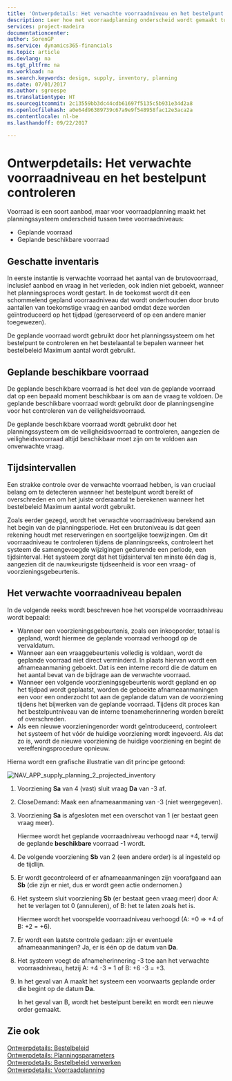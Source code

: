 ```yaml
---
title: 'Ontwerpdetails: Het verwachte voorraadniveau en het bestelpunt controleren | Microsoft Docs'
description: Leer hoe met voorraadplanning onderscheid wordt gemaakt tussen verwachte voorraad en verwachte beschikbare voorraadniveaus.
services: project-madeira
documentationcenter: 
author: SorenGP
ms.service: dynamics365-financials
ms.topic: article
ms.devlang: na
ms.tgt_pltfrm: na
ms.workload: na
ms.search.keywords: design, supply, inventory, planning
ms.date: 07/01/2017
ms.author: sgroespe
ms.translationtype: HT
ms.sourcegitcommit: 2c13559bb3dc44cdb61697f5135c5b931e34d2a8
ms.openlocfilehash: a0e64d96389739c67a9e9f548958fac12e3aca2a
ms.contentlocale: nl-be
ms.lasthandoff: 09/22/2017

---
```

# <a name="design-details-monitoring-the-projected-inventory-level-and-the-reorder-point"></a>Ontwerpdetails: Het verwachte voorraadniveau en het bestelpunt controleren
Voorraad is een soort aanbod, maar voor voorraadplanning maakt het planningssysteem onderscheid tussen twee voorraadniveaus:  

* Geplande voorraad  
* Geplande beschikbare voorraad  

## <a name="projected-inventory"></a>Geschatte inventaris  
In eerste instantie is verwachte voorraad het aantal van de brutovoorraad, inclusief aanbod en vraag in het verleden, ook indien niet geboekt, wanneer het planningsproces wordt gestart. In de toekomst wordt dit een schommelend gepland voorraadniveau dat wordt onderhouden door bruto aantallen van toekomstige vraag en aanbod omdat deze worden geïntroduceerd op het tijdpad (gereserveerd of op een andere manier toegewezen).  

De geplande voorraad wordt gebruikt door het planningssysteem om het bestelpunt te controleren en het bestelaantal te bepalen wanneer het bestelbeleid Maximum aantal wordt gebruikt.  

## <a name="projected-available-inventory"></a>Geplande beschikbare voorraad  
De geplande beschikbare voorraad is het deel van de geplande voorraad dat op een bepaald moment beschikbaar is om aan de vraag te voldoen. De geplande beschikbare voorraad wordt gebruikt door de planningsengine voor het controleren van de veiligheidsvoorraad.  

De geplande beschikbare voorraad wordt gebruikt door het planningssysteem om de veiligheidsvoorraad te controleren, aangezien de veiligheidsvoorraad altijd beschikbaar moet zijn om te voldoen aan onverwachte vraag.  

## <a name="time-buckets"></a>Tijdsintervallen  
Een strakke controle over de verwachte voorraad hebben, is van cruciaal belang om te detecteren wanneer het bestelpunt wordt bereikt of overschreden en om het juiste orderaantal te berekenen wanneer het bestelbeleid Maximum aantal wordt gebruikt.  

Zoals eerder gezegd, wordt het verwachte voorraadniveau berekend aan het begin van de planningsperiode. Het een brutoniveau is dat geen rekening houdt met reserveringen en soortgelijke toewijzingen. Om dit voorraadniveau te controleren tijdens de planningsreeks, controleert het systeem de samengevoegde wijzigingen gedurende een periode, een tijdsinterval. Het systeem zorgt dat het tijdsinterval ten minste één dag is, aangezien dit de nauwkeurigste tijdseenheid is voor een vraag- of voorzieningsgebeurtenis.  

## <a name="determining-the-projected-inventory-level"></a>Het verwachte voorraadniveau bepalen  
In de volgende reeks wordt beschreven hoe het voorspelde voorraadniveau wordt bepaald:  

* Wanneer een voorzieningsgebeurtenis, zoals een inkooporder, totaal is gepland, wordt hiermee de geplande voorraad verhoogd op de vervaldatum.  
* Wanneer aan een vraaggebeurtenis volledig is voldaan, wordt de geplande voorraad niet direct verminderd. In plaats hiervan wordt een afnameaanmaning geboekt. Dat is een interne record die de datum en het aantal bevat van de bijdrage aan de verwachte voorraad.  
* Wanneer een volgende voorzieningsgebeurtenis wordt gepland en op het tijdpad wordt geplaatst, worden de geboekte afnameaanmaningen een voor een onderzocht tot aan de geplande datum van de voorziening tijdens het bijwerken van de geplande voorraad. Tijdens dit proces kan het bestelpuntniveau van de interne toenameherinnering worden bereikt of overschreden.  
* Als een nieuwe voorzieningenorder wordt geïntroduceerd, controleert het systeem of het vóór de huidige voorziening wordt ingevoerd. Als dat zo is, wordt de nieuwe voorziening de huidige voorziening en begint de vereffeningsprocedure opnieuw.  

Hierna wordt een grafische illustratie van dit principe getoond:  

![](media/nav_app_supply_planning_2_projected_inventory.png "NAV_APP_supply_planning_2_projected_inventory")  

1. Voorziening **Sa** van 4 (vast) sluit vraag **Da** van -3 af.  
2. CloseDemand: Maak een afnameaanmaning van -3 (niet weergegeven).  
3. Voorziening **Sa** is afgesloten met een overschot van 1 (er bestaat geen vraag meer).  

     Hiermee wordt het geplande voorraadniveau verhoogd naar +4, terwijl de geplande **beschikbare** voorraad -1 wordt.  

4. De volgende voorziening **Sb** van 2 (een andere order) is al ingesteld op de tijdlijn.  
5. Er wordt gecontroleerd of er afnameaanmaningen zijn voorafgaand aan **Sb** (die zijn er niet, dus er wordt geen actie ondernomen.)  
6. Het systeem sluit voorziening **Sb** (er bestaat geen vraag meer) door A: het te verlagen tot 0 (annuleren), of B: het te laten zoals het is.  

     Hiermee wordt het voorspelde voorraadniveau verhoogd (A: +0 => +4 of B: +2 = +6).  

7. Er wordt een laatste controle gedaan: zijn er eventuele afnameaanmaningen? Ja, er is één op de datum van **Da**.  
8. Het systeem voegt de afnameherinnering -3 toe aan het verwachte voorraadniveau, hetzij A: +4 -3 = 1 of B: +6 -3 = +3.  
9. In het geval van A maakt het systeem een voorwaarts geplande order die begint op de datum **Da**.  

     In het geval van B, wordt het bestelpunt bereikt en wordt een nieuwe order gemaakt.  

## <a name="see-also"></a>Zie ook  
[Ontwerpdetails: Bestelbeleid](design-details-reordering-policies.md)   
[Ontwerpdetails: Planningsparameters](design-details-planning-parameters.md)   
[Ontwerpdetails: Bestelbeleid verwerken](design-details-handling-reordering-policies.md)   
[Ontwerpdetails: Voorraadplanning](design-details-supply-planning.md)

